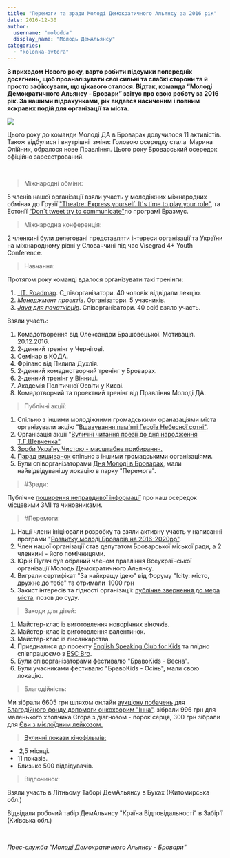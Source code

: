 ```yaml
---
title: "Перемоги та зради Молоді Демократичного Альянсу за 2016 рік"
date: 2016-12-30
author: 
  username: "molodda"
  display_name: "Молодь ДемАльянсу"
categories: 
  - "kolonka-avtora"
---
```


**З приходом Нового року, варто робити підсумки попередніх досягнень, щоб проаналізувати свої сильні та слабкі сторони та й просто зафіксувати, що цікавого сталося. Відтак, команда “Молоді Демократичного Альянсу - Бровари” звітує про свою роботу за 2016 рік. За нашими підрахунками, рік видався насиченим і повним яскравих подій для організації та міста.**

[![](https://mpz.brovary.org/wp-content/uploads/2016/12/25-3.jpg)](https://mpz.brovary.org/wp-content/uploads/2016/12/25-3.jpg)

Цього року до команди Молоді ДА в Броварах долучилося 11 активістів. Також відбулися і внутрішні  зміни: Головою осередку стала  Марина Олійник, обралося нове Правління. Цього року Броварський осередок офіційно зареєстрований.

 

> Міжнародні обміни:

5 членів нашої організації взяли участь у молодіжних міжнародних обмінах до Грузії ["Theatre: Express yourself. It's time to play your role"](http://molod-da.org/events/event.php?id=3357), та Естонії [“Don\`t tweet try to communicate"](http://molod-da.org/events/event.php?id=3349&return_page=&region=)по програмі Еразмус.

> Міжнародна конференція:

2 членкині були делеговані представляти інтереси організації та України на міжнародному рівні у Словаччині під час Visegrad 4+ Youth Conference.

> Навчання:

Протягом року команді вдалося організувати такі тренінги:

1. _[IT. Roadmap](https://vk.com/it_roadmap_brovary). С_піворганізатори. 40 чоловік відвідали лекцію.
2. _Менеджмент проектів_. Організатори. 5 учасників.
3. [_Java для початківців_](https://vk.com/freejavabrovary). Співорганізатори. 40 осіб взяло участь.

Взяли участь:

1. Комадотворення від Олександри Брашовецької. Мотивація. 20.12.2016.
2. 2-денний тренінг у Чернігові.
3. Семінар в КОДА.
4. Фріланс від Пилипа Духлія.
5. 2-денний комаднотворчий тренінг у Броварах.
6. 2-денний тренінг у Вінниці.
7. Академія Політичної Освіти у Києві.
8. Комадотворчий та проектний тренінг від Правління Молоді ДА.

> Публічні акції:

1. Спільно з іншими молодіжними громадськими ораназаціями міста організували акцію "[Вшавування пам'яті Героїв Небесної сотні"](https://mpz.brovary.org/my-gotovi-buly-pomerty-i-vony-tse-rozumily-same-tomu-my-peremogly-uchora-brovarchany-vshanuvaly-podvyg-nebesnoyi-sotni/).
2. Організація акції "[Вуличні читання поезії до дня народження Т.Г.Шевченка"](https://mpz.brovary.org/poeziya-shevchenka-zapolonyla-brovary-molod-vlashtuvala-vulychni-chytannya/).
3. [Зроби Україну Чистою - масштабне прибирання.](https://mpz.brovary.org/velykyj-subotnyk-brovarchany-zibraly-2000-mishkiv-smittya/)
4. [Парад вишиванок](https://mpz.brovary.org/brovary-vdruge-provely-parad-vyshyvanok-fotoreportazh/) спільно з іншими громадськими організаціями.
5. Були співорганізаторами [Дня Молоді в Броварах](https://mpz.brovary.org/spekotnyj-den-molodi-v-brovarah-foto/), мали найвідвідуванішу локацію в парку "Перемога".

> #Зради:

Публічне [поширення неправдивої інформації](https://mpz.brovary.org/52796-2/) про наш осередок місцевими ЗМІ та чиновниками.

> #Перемоги:

1. Наші члени ініціювали розробку та взяли активну участь у написанні програми "[Розвитку молоді Броварів на 2016-2020рр"](https://mpz.brovary.org/brovarska-molod-na-odyn-den-peretvoryly-miskradu-u-world-cafe/).
2. Член нашої організації став депутатом Броварської міської ради, а 2 членкині - його помічницями.
3. Юрій Пугач був обраний членом правління Всеукраїнської організації Молодь Демократичного Альянсу.
4. Виграли сертифікат "За найкращу ідею" від Форуму "Icity: місто, дружнє до тебе" та отримали  1000 грн
5. Захист інтересів та гідності організації: [публічне звернення до мера міста](https://www.youtube.com/watch?v=FNx5vvDNWzA), позов до суду.

> Заходи для дітей:

1. Майстер-клас із виготовлення новорічних віночків.
2. Майстер-клас із виготовлення валентинок.
3. Майстер-клас із писанкарства.
4. Приєдналися до проекту [English Speaking Club for Kids](https://www.facebook.com/groups/1440568919291950/?fref=ts) та плідно співпрацюємо з [ESC Bro](https://www.facebook.com/EnglishSpeakingClubBro/?fref=ts).
5. Були співорганізаторами фестивалю "БравоKids - Весна".
6. Були учасниками фестивалю "БравоKids - Осінь", мали свою локацію.
    

> Благодійність:

Ми зібрали 6605 грн шляхом онлайн [аукціону побачень](https://vk.com/event113495088) для [Благодійного фонду допомоги онкохворим "Інна"](http://www.fond-inna.org/), зібрали 996 грн для маленького хлопчика Єгора з діагнозом - порок серця, 300 грн зібрали для [Єви з мієлоїдним лейкозом.](http://photofixation.wixsite.com/evadyachenko)

> [Вуличні покази кінофільмів:](https://www.facebook.com/KiwiKino-292837514439664/?fref=ts)

-  2,5 місяці.
- 11 показів.
- Близько 500 відвідувачів.

> Відпочинок:

Взяли участь в Літньому Таборі ДемАльянсу в Буках (Житомирська обл.)

Відвідали робочий табір ДемАльянсу "Країна Відповідальності" в Забір'ї (Київська обл.)

 

_Прес-служба "Молоді Демократичного Альянсу - Бровари"_
